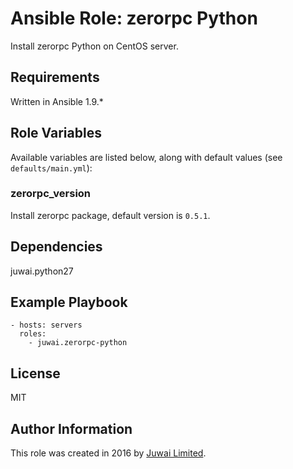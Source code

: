 Ansible Role: zerorpc Python
=========

Install zerorpc Python on CentOS server.

Requirements
------------

Written in Ansible 1.9.*

Role Variables
--------------

Available variables are listed below, along with default values (see `defaults/main.yml`):

### zerorpc_version

Install zerorpc package, default version is `0.5.1`.

Dependencies
------------

juwai.python27

Example Playbook
----------------

    - hosts: servers
      roles:
        - juwai.zerorpc-python

License
-------

MIT

Author Information
------------------

This role was created in 2016 by [Juwai Limited](http://www.juwai.com).
